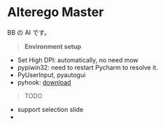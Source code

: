 # Alterego Master
BB の AI です。
 
> **Environment setup**
 - Set High DPI: automatically, no need mow
 - pypiwin32: need to restart Pycharm to resolve it.
 - PyUserInput, pyautogui
 - pyhook: [download](https://www.lfd.uci.edu/~gohlke/pythonlibs/#pyhook)<br/>

> TODO
 - support selection slide
 - 
 